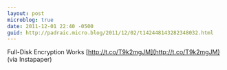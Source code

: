 ```yaml
---
layout: post
microblog: true
date: 2011-12-01 22:40 -0500
guid: http://padraic.micro.blog/2011/12/02/t142448143282348032.html
---
```

Full-Disk Encryption Works [http://t.co/T9k2mgJM](http://t.co/T9k2mgJM) (via Instapaper)
